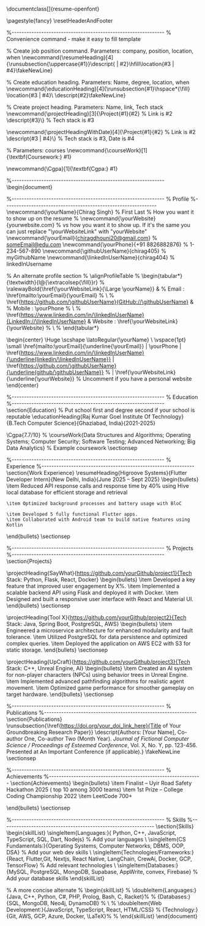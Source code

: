 \documentclass[]{resume-openfont}

\pagestyle{fancy}
\resetHeaderAndFooter

%--------------------------------------------------------------
% Convenience command - make it easy to fill template

% Create job position command. Parameters: company, position, location, when
\newcommand{\resumeHeading}[4]{\runsubsection{\uppercase{#1}}\descript{ | #2}\hfill\location{#3 | #4}\fakeNewLine}

% Create education heading. Parameters: Name, degree, location, when
\newcommand{\educationHeading}[4]{\runsubsection{#1}\hspace*{\fill}  \location{#3 | #4}\\
\descript{#2}\fakeNewLine}

% Create project heading. Parameters: Name, link, Tech stack
\newcommand{\projectHeading}[3]{\Project{#1}{#2} % Link is #2
\descript{#3}\\} % Tech stack is #3

\newcommand{\projectHeadingWithDate}[4]{\Project{#1}{#2} % Link is #2
\descript{#3 | #4}\\} % Tech stack is #3, Date is #4

% Parameters: courses
\newcommand{\courseWork}[1]{\textbf{Coursework:} #1}

\newcommand{\Cgpa}[1]{\textbf{Cgpa:} #1}
 
%--------------------------------------------------------------
\begin{document}

%--------------------------------------------------------------
%       Profile
%--------------------------------------------------------------
\newcommand{\yourName}{Chirag Singh} % First Last
% How you want it to show up on the resume
% \newcommand{\yourWebsite}{yourwebsite.com}
% vs how you want it to show up. If it's the same you can just replace "\yourWebsiteLink" with "yourWebsite"
\newcommand{\yourEmail}{chiragdhouni20@gmail.com} % someEmail@edu.com
\newcommand{\yourPhone}{+91 8826882876} % 1-234-567-890
\newcommand{\githubUserName}{chirag405} % myGithubName
\newcommand{\linkedInUserName}{chirag404} % linkedInUsername

% An alternate profile section 
% \alignProfileTable
% \begin{tabular*}{\textwidth}{l@{\extracolsep{\fill}}r}
%      \ralewayBold{\href{\yourWebsiteLink}{\Large \yourName}} & 
%      Email : \href{mailto:\yourEmail}{\yourEmail}
%      \\
%      \href{https://github.com/\githubUserName}{GitHub://\githubUserName} & 
%      Mobile : \yourPhone
%      \\
%      \href{https://www.linkedin.com/in/\linkedInUserName}{LinkedIn://\linkedInUserName} & Website : \href{\yourWebsiteLink}{\yourWebsite}
%      \\
% \end{tabular*}

\begin{center}
    \Huge \scshape \latoRegular{\yourName} \\ \vspace{1pt}
    \small \href{mailto:\yourEmail}{\underline{\yourEmail}}  $|$  \yourPhone $|$ 
    \href{https://www.linkedin.com/in/\linkedInUserName}{\underline{linkedin/\linkedInUserName}} $|$
    \href{https://github.com/\githubUserName}{\underline{github/\githubUserName}} 
    % $|$ \href{\yourWebsiteLink}{\underline{\yourWebsite}} % Uncomment if you have a personal website
\end{center}

%--------------------------------------------------------------
%       Education
%--------------------------------------------------------------
\section{Education}
% Put school first and degree second if your school is reputable
\educationHeading{Raj Kumar Goel Institute Of Technology}{B.Tech  Computer Science}{Ghaziabad, India}{2021-2025}

\Cgpa{7.7/10}
% \courseWork{Data Structures and Algorithms; Operating Systems;  Computer Security; Software Testing; Advanced Networking; Big Data Analytics} % Example coursework
\sectionsep

%--------------------------------------------------------------
%       Experience
%--------------------------------------------------------------
\section{Work Experience}
\resumeHeading{Higroove Systems}{Flutter Developer Intern}{New Delhi, India}{June 2025 – Sept 2025}
\begin{bullets}
    \item Reduced API response calls and response time by 40% using
Hive local database for efficient storage and retrieval

    \item Optimized background processes and battery usage with BloC

    \item Developed 5 fully functional Flutter apps.
    \item Collaborated with Android team to build native features using Kotlin
\end{bullets}
\sectionsep

%--------------------------------------------------------------
%       Projects
%--------------------------------------------------------------
\section{Projects}

\projectHeading{SayWhat}{https://github.com/yourGithub/project1}{Tech Stack: Python, Flask, React, Docker}
\begin{bullets}
    \item Developed a key feature that improved user engagement by X%.
    \item Implemented a scalable backend API using Flask and deployed it with Docker.
    \item Designed and built a responsive user interface with React and Material UI.
\end{bullets}
\sectionsep
  
\projectHeading{Tool X}{https://github.com/yourGithub/project2}{Tech Stack: Java, Spring Boot, PostgreSQL, AWS}
\begin{bullets}
    \item Engineered a microservice architecture for enhanced modularity and fault tolerance.
    \item Utilized PostgreSQL for data persistence and optimized complex queries.
    \item Deployed the application on AWS EC2 with S3 for static storage.
\end{bullets}
\sectionsep

\projectHeading{UpCraft}{https://github.com/yourGithub/project3}{Tech Stack: C++, Unreal Engine, AI}
\begin{bullets}
    \item Created an AI system for non-player characters (NPCs) using behavior trees in Unreal Engine.
    \item Implemented advanced pathfinding algorithms for realistic agent movement.
    \item Optimized game performance for smoother gameplay on target hardware.
\end{bullets}
\sectionsep

%--------------------------------------------------------------
%       Publications
%--------------------------------------------------------------
\section{Publications}
\runsubsection{\href{https://doi.org/your_doi_link_here}{Title of Your Groundbreaking Research Paper}}
\descript{Authors: [Your Name], Co-author One, Co-author Two (Month Year). *Journal of Fictional Computer Science / Proceedings of Esteemed Conference*, Vol. X, No. Y, pp. 123-456. Presented at An Important Conference (if applicable).}
\fakeNewLine
\sectionsep

%--------------------------------------------------------------
%       Achievements
%--------------------------------------------------------------
\section{Achievements}
\begin{bullets}
    \item Finalist – Uyir Road Safety
Hackathon 2025 ( top 10
among 3000 teams)
    \item 1st Prize – College Coding
Championship 2022
    \item LeetCode 700+
    
\end{bullets}
\sectionsep

%--------------------------------------------------------------
%       Skills
%--------------------------------------------------------------
\section{Skills}
\begin{skillList}
    \singleItem{Languages:}{ Python, C++, JavaScript, TypeScript, SQL, Dart, Nodejs} % Add your languages
    \\
    \singleItem{CS Fundamentals:}{Operating Systems, Computer Networks, DBMS, OOP, DSA} % Add your web dev skills
    \\
    \singleItem{Technologies/Frameworks:}{React, Flutter,Git, Nextjs, React Native, LangChain, CrewAi, Docker, GCP,  TensorFlow} % Add relevant technologies
    \\
    \singleItem{Databases:}{MySQL, PostgreSQL, MongoDB, Supabase, AppWrite, convex, Firebase} % Add your database skills
\end{skillList}

% A more concise alternate 
% \begin{skillList}
%      \doubleItem{Languages:}{Java, C++, Python, C\#, PHP, Prolog, Bash, C, Racket}%
%      {Databases:}{SQL, MongoDB, Neo4j, DynamoDB}
%      \\
%      \doubleItem{Web Development:}{JavaScript, TypeScript, React, HTML/CSS}
%      {Technology:}{Git, AWS, GCP, Azure, Docker, \LaTeX}%
% \end{skillList}
\end{document}
